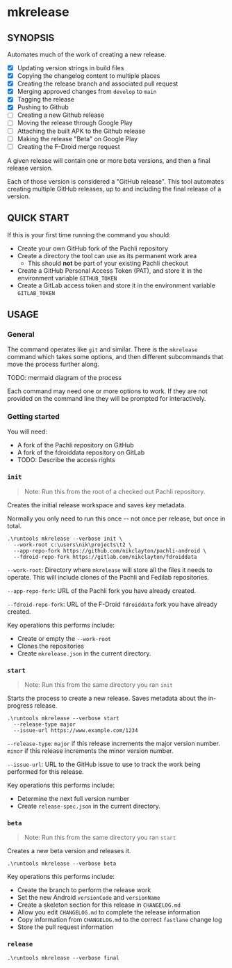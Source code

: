 # mkrelease

## SYNOPSIS

Automates much of the work of creating a new release.

- [x] Updating version strings in build files
- [x] Copying the changelog content to multiple places
- [x] Creating the release branch and associated pull request
- [x] Merging approved changes from `develop` to `main`
- [x] Tagging the release
- [x] Pushing to Github
- [ ] Creating a new Github release
- [ ] Moving the release through Google Play
- [ ] Attaching the built APK to the Github release
- [ ] Making the release "Beta" on Google Play
- [ ] Creating the F-Droid merge request

A given release will contain one or more beta versions, and then a final release version.

Each of those version is considered a "GitHub release". This tool automates creating multiple GitHub releases, up to and including the final release of a version.

## QUICK START

If this is your first time running the command you should:

- Create your own GitHub fork of the Pachli repository
- Create a directory the tool can use as its permanent work area
  - This should **not** be part of your existing Pachli checkout
- Create a GitHub Personal Access Token (PAT), and store it in the environment variable `GITHUB_TOKEN`
- Create a GitLab access token and store it in the environment variable `GITLAB_TOKEN`

## USAGE

### General

The command operates like `git` and similar. There is the `mkrelease` command which takes some options, and then different subcommands that move the process further along.

TODO: mermaid diagram of the process

Each command may need one or more options to work. If they are not provided on the command line they will be prompted for interactively.

### Getting started

You will need:

- A fork of the Pachli repository on GitHub
- A fork of the fdroiddata repository on GitLab
- TODO: Describe the access rights



### `init`

> Note: Run this from the root of a checked out Pachli repository.

Creates the initial release workspace and saves key metadata.

Normally you only need to run this once -- not once per release, but once in total.

```shell
.\runtools mkrelease --verbose init \
  --work-root c:\users\nik\projects\t2 \
  --app-repo-fork https://github.com/nikclayton/pachli-android \
  --fdroid-repo-fork https://gitlab.com/nikclayton/fdroiddata
```

`--work-root`: Directory where `mkrelease` will store all the files it needs to operate. This will include clones of the Pachli and Fedilab repositories.

`--app-repo-fork`: URL of the Pachli fork you have already created.

`--fdroid-repo-fork`: URL of the F-Droid `fdroiddata` fork you have already created.

Key operations this performs include:

- Create or empty the `--work-root`
- Clones the repositories
- Create `mkrelease.json` in the current directory.

### `start`

> Note: Run this from the same directory you ran `init`

Starts the process to create a new release. Saves metadata about the in-progress release.

```shell
.\runtools mkrelease --verbose start
  --release-type major
  --issue-url https://www.example.com/1234
```

`--release-type`: `major` if this release increments the major version number. `minor` if this release increments the minor version number.

`--issue-url`: URL to the GitHub issue to use to track the work being performed for this release.

Key operations this performs include:

- Determine the next full version number
- Create `release-spec.json` in the current directory.

### `beta`

> Note: Run this from the same directory you ran `start`

Creates a new beta version and releases it.

```shell
.\runtools mkrelease --verbose beta
```

Key operations this performs include:

- Create the branch to perform the release work
- Set the new Android `versionCode` and `versionName`
- Create a skeleton section for this release in `CHANGELOG.md`
- Allow you edit `CHANGELOG.md` to complete the release information
- Copy information from `CHANGELOG.md` to the correct `fastlane` change log
- Store the pull request information

### `release`

```shell
.\runtools mkrelease --verbose final
```
